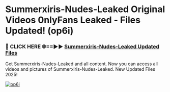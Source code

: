 # Summerxiris-Nudes-Leaked Original Videos 0nlyFans Leaked - Files Updated! (op6i)

<h3>🔴 CLICK HERE 🌐==►► <a href="https://tinyurl.com/52m3yx9h" rel="nofollow">Summerxiris-Nudes-Leaked Updated Files</a></h3>

Get Summerxiris-Nudes-Leaked and all content. Now you can access all videos and pictures of Summerxiris-Nudes-Leaked. New Updated Files 2025!

[![op6i](https://i.imgur.com/TnHtlc8.gif)](https://tinyurl.com/52m3yx9h)
